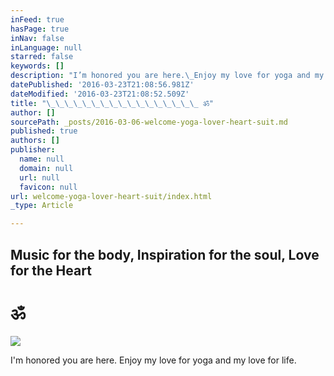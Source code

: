 ```yaml
---
inFeed: true
hasPage: true
inNav: false
inLanguage: null
starred: false
keywords: []
description: "I’m honored you are here.\_Enjoy my love for yoga and my love for life."
datePublished: '2016-03-23T21:08:56.981Z'
dateModified: '2016-03-23T21:08:52.509Z'
title: "\_\_\_\_\_\_\_\_\_\_\_\_\_\_\_\_\_ ॐ"
author: []
sourcePath: _posts/2016-03-06-welcome-yoga-lover-heart-suit.md
published: true
authors: []
publisher:
  name: null
  domain: null
  url: null
  favicon: null
url: welcome-yoga-lover-heart-suit/index.html
_type: Article

---
```

## Music for the body, Inspiration for the soul, Love for the Heart 

# ॐ
![](https://s3-us-west-2.amazonaws.com/the-grid-img/p/ffb9662ecf625e775509098ee328753db6e963ed.jpg)

I'm honored you are here. Enjoy my love for yoga and my love for life.